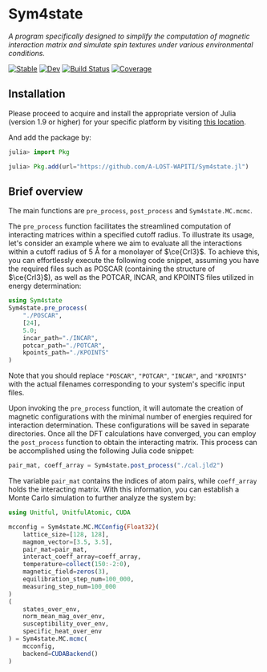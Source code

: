 # Sym4state

_A program specifically designed to simplify the computation of magnetic interaction matrix and simulate spin textures under various environmental conditions._

[![Stable](https://img.shields.io/badge/docs-stable-blue.svg)](https://a-lost-wapiti.github.io/Sym4state.jl/stable/)
[![Dev](https://img.shields.io/badge/docs-dev-blue.svg)](https://a-lost-wapiti.github.io/Sym4state.jl/dev/)
[![Build Status](https://github.com/a-lost-wapiti/Sym4state.jl/actions/workflows/CI.yml/badge.svg?branch=main)](https://github.com/a-lost-wapiti/Sym4state.jl/actions/workflows/CI.yml?query=branch%3Amain)
[![Coverage](https://codecov.io/gh/a-lost-wapiti/Sym4state.jl/branch/main/graph/badge.svg)](https://codecov.io/gh/a-lost-wapiti/Sym4state.jl)

## Installation

Please proceed to acquire and install the appropriate version of Julia (version 1.9 or higher) for your specific platform by visiting [this location](https://julialang.org/downloads/).

And add the package by:

```julia
julia> import Pkg

julia> Pkg.add(url="https://github.com/A-LOST-WAPITI/Sym4state.jl")
```

## Brief overview

The main functions are `pre_process`, `post_process` and `Sym4state.MC.mcmc`.

The `pre_process` function facilitates the streamlined computation of interacting matrices within a specified cutoff radius. To illustrate its usage, let's consider an example where we aim to evaluate all the interactions within a cutoff radius of 5 Å for a monolayer of $\ce{CrI3}$. To achieve this, you can effortlessly execute the following code snippet, assuming you have the required files such as POSCAR (containing the structure of $\ce{CrI3}$), as well as the POTCAR, INCAR, and KPOINTS files utilized in energy determination:

```julia
using Sym4state
Sym4state.pre_process(
    "./POSCAR",
    [24],
    5.0;
    incar_path="./INCAR",
    potcar_path="./POTCAR",
    kpoints_path="./KPOINTS"
)
```

Note that you should replace `"POSCAR"`, `"POTCAR"`, `"INCAR"`, and `"KPOINTS"` with the actual filenames corresponding to your system's specific input files.

Upon invoking the `pre_process` function, it will automate the creation of magnetic configurations with the minimal number of energies required for interaction determination. These configurations will be saved in separate directories. Once all the DFT calculations have converged, you can employ the `post_process` function to obtain the interacting matrix. This process can be accomplished using the following Julia code snippet:

```julia
pair_mat, coeff_array = Sym4state.post_process("./cal.jld2")
```

The variable `pair_mat` contains the indices of atom pairs, while `coeff_array` holds the interacting matrix. With this information, you can establish a Monte Carlo simulation to further analyze the system by:

```julia
using Unitful, UnitfulAtomic, CUDA

mcconfig = Sym4state.MC.MCConfig{Float32}(
    lattice_size=[128, 128],
    magmom_vector=[3.5, 3.5],
    pair_mat=pair_mat,
    interact_coeff_array=coeff_array,
    temperature=collect(150:-2:0),
    magnetic_field=zeros(3),
    equilibration_step_num=100_000,
    measuring_step_num=100_000
)
(
    states_over_env,
    norm_mean_mag_over_env,
    susceptibility_over_env,
    specific_heat_over_env
) = Sym4state.MC.mcmc(
    mcconfig,
    backend=CUDABackend()
)
```